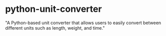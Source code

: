 # python-unit-converter
"A Python-based unit converter that allows users to easily convert between different units such as length, weight, and time."

